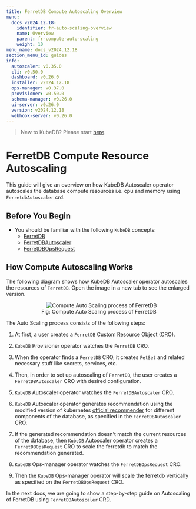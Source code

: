```yaml
---
title: FerretDB Compute Autoscaling Overview
menu:
  docs_v2024.12.18:
    identifier: fr-auto-scaling-overview
    name: Overview
    parent: fr-compute-auto-scaling
    weight: 10
menu_name: docs_v2024.12.18
section_menu_id: guides
info:
  autoscaler: v0.35.0
  cli: v0.50.0
  dashboard: v0.26.0
  installer: v2024.12.18
  ops-manager: v0.37.0
  provisioner: v0.50.0
  schema-manager: v0.26.0
  ui-server: v0.26.0
  version: v2024.12.18
  webhook-server: v0.26.0
---
```


> New to KubeDB? Please start [here](/docs/v2024.12.18/README).

# FerretDB Compute Resource Autoscaling

This guide will give an overview on how KubeDB Autoscaler operator autoscales the database compute resources i.e. cpu and memory using `FerretdbAutoscaler` crd.

## Before You Begin

- You should be familiar with the following `KubeDB` concepts:
    - [FerretDB](/docs/v2024.12.18/guides/ferretdb/concepts/ferretdb)
    - [FerretDBAutoscaler](/docs/v2024.12.18/guides/ferretdb/concepts/autoscaler)
    - [FerretDBOpsRequest](/docs/v2024.12.18/guides/ferretdb/concepts/opsrequest)

## How Compute Autoscaling Works

The following diagram shows how KubeDB Autoscaler operator autoscales the resources of `FerretDB`. Open the image in a new tab to see the enlarged version.

<figure align="center">
  <img alt="Compute Auto Scaling process of FerretDB" src="/docs/v2024.12.18/images/ferretdb/fr-compute-autoscaling.svg">
<figcaption align="center">Fig: Compute Auto Scaling process of FerretDB</figcaption>
</figure>

The Auto Scaling process consists of the following steps:

1. At first, a user creates a `FerretDB` Custom Resource Object (CRO).

2. `KubeDB` Provisioner  operator watches the `FerretDB` CRO.

3. When the operator finds a `FerretDB` CRO, it creates `PetSet` and related necessary stuff like secrets, services, etc.

4. Then, in order to set up autoscaling of `FerretDB`, the user creates a `FerretDBAutoscaler` CRO with desired configuration.

5. `KubeDB` Autoscaler operator watches the `FerretDBAutoscaler` CRO.

6. `KubeDB` Autoscaler operator generates recommendation using the modified version of kubernetes [official recommender](https://github.com/kubernetes/autoscaler/tree/master/vertical-pod-autoscaler/pkg/recommender) for different components of the database, as specified in the `FerretDBAutoscaler` CRO.

7. If the generated recommendation doesn't match the current resources of the database, then `KubeDB` Autoscaler operator creates a `FerretDBOpsRequest` CRO to scale the ferretdb to match the recommendation generated.

8. `KubeDB` Ops-manager operator watches the `FerretDBOpsRequest` CRO.

9. Then the `KubeDB` Ops-manager operator will scale the ferretdb vertically as specified on the `FerretDBOpsRequest` CRO.

In the next docs, we are going to show a step-by-step guide on Autoscaling of FerretDB using `FerretDBAutoscaler` CRD.

